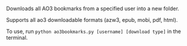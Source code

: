 Downloads all AO3 bookmarks from a specified user into a new folder. 

Supports all ao3 downloadable formats (azw3, epub, mobi, pdf, html).

To use, run `python ao3bookmarks.py [username] [download type]` in the terminal. 